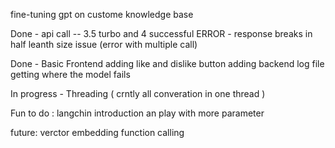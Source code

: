 
fine-tuning gpt on custome knowledge base

Done  - api call -- 3.5 turbo and 4 successful 
ERROR - response breaks in half leanth size issue (error with multiple call)

Done - Basic Frontend 
  adding like and dislike button 
  adding backend log file 
  getting where the model fails 
  


In progress - Threading ( crntly all converation in one thread )


Fun to do :
langchin introduction an play with more parameter


future:
verctor embedding 
function calling 
